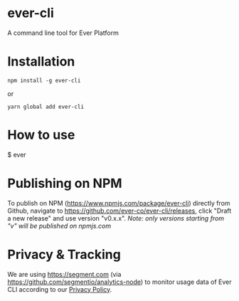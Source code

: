 # ever-cli

A command line tool for Ever Platform

# Installation

```
npm install -g ever-cli
```
or
```
yarn global add ever-cli
```

# How to use

$ ever

# Publishing on NPM

To publish on NPM (https://www.npmjs.com/package/ever-cli) directly from Github, navigate to https://github.com/ever-co/ever-cli/releases, click "Draft a new release" and use version "v0.x.x".
_Note: only versions starting from "v" will be published on npmjs.com_

# Privacy & Tracking

We are using https://segment.com (via https://github.com/segmentio/analytics-node) to monitor usage data of Ever CLI according to our [Privacy Policy](https://ever.co/privacy/apps).
